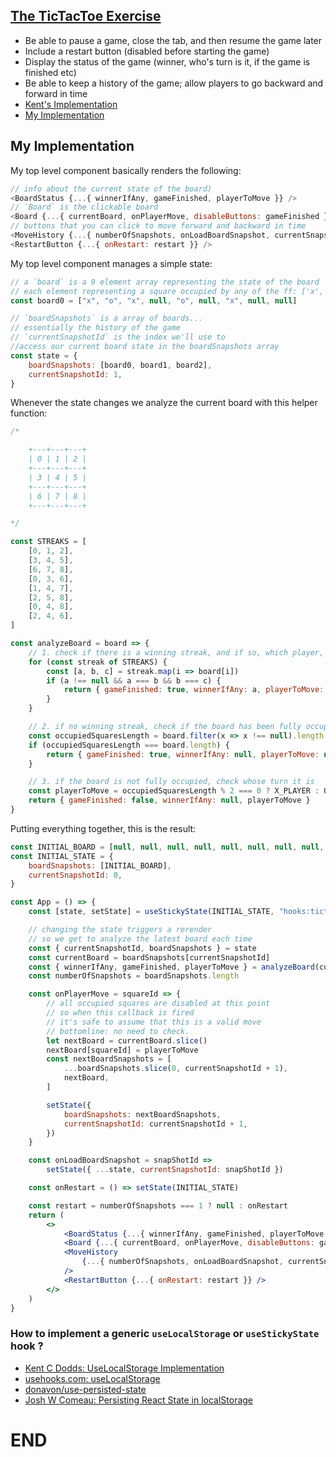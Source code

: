 ## [The TicTacToe Exercise](https://react-hooks.netlify.app/4)

-   Be able to pause a game, close the tab, and then resume the game later
-   Include a restart button (disabled before starting the game)
-   Display the status of the game (winner, who's turn is it, if the game is finished etc)
-   Be able to keep a history of the game; allow players to go backward and forward in time
-   [Kent's Implementation](https://github.com/kentcdodds/react-hooks/blob/main/src/final/04.extra-3.js)
-   [My Implementation](https://github.com/mithi/epic-notes/blob/main/content/react/hooks/1/app.js)

## My Implementation

My top level component basically renders the following:

```js
// info about the current state of the board)
<BoardStatus {...{ winnerIfAny, gameFinished, playerToMove }} />
// `Board` is the clickable board
<Board {...{ currentBoard, onPlayerMove, disableButtons: gameFinished }} />
// buttons that you can click to move forward and backward in time
<MoveHistory {...{ numberOfSnapshots, onLoadBoardSnapshot, currentSnapshotId }} />
<RestartButton {...{ onRestart: restart }} />

```

My top level component manages a simple state:

```jsx
// a `board` is a 9 element array representing the state of the board
// each element representing a square occupied by any of the ff: ['x', 'o', null]
const board0 = ["x", "o", "x", null, "o", null, "x", null, null]

// `boardSnapshots` is a array of boards...
// essentially the history of the game
// `currentSnapshotId` is the index we'll use to
//access our current board state in the boardSnapshots array
const state = {
    boardSnapshots: [board0, board1, board2],
    currentSnapshotId: 1,
}
```

Whenever the state changes we analyze the current board with this helper function:

```js
/*

    +---+---+---+
    | 0 | 1 | 2 |
    +---+---+---+
    | 3 | 4 | 5 |
    +---+---+---+
    | 6 | 7 | 8 |
    +---+---+---+

*/

const STREAKS = [
    [0, 1, 2],
    [3, 4, 5],
    [6, 7, 8],
    [0, 3, 6],
    [1, 4, 7],
    [2, 5, 8],
    [0, 4, 8],
    [2, 4, 6],
]

const analyzeBoard = board => {
    // 1. check if there is a winning streak, and if so, which player, return
    for (const streak of STREAKS) {
        const [a, b, c] = streak.map(i => board[i])
        if (a !== null && a === b && b === c) {
            return { gameFinished: true, winnerIfAny: a, playerToMove: null }
        }
    }

    // 2. if no winning streak, check if the board has been fully occupied
    const occupiedSquaresLength = board.filter(x => x !== null).length
    if (occupiedSquaresLength === board.length) {
        return { gameFinished: true, winnerIfAny: null, playerToMove: null }
    }

    // 3. if the board is not fully occupied, check whose turn it is
    const playerToMove = occupiedSquaresLength % 2 === 0 ? X_PLAYER : O_PLAYER
    return { gameFinished: false, winnerIfAny: null, playerToMove }
}
```

Putting everything together, this is the result:

```jsx
const INITIAL_BOARD = [null, null, null, null, null, null, null, null, null]
const INITIAL_STATE = {
    boardSnapshots: [INITIAL_BOARD],
    currentSnapshotId: 0,
}

const App = () => {
    const [state, setState] = useStickyState(INITIAL_STATE, "hooks:tictactoe")

    // changing the state triggers a rerender
    // so we get to analyze the latest board each time
    const { currentSnapshotId, boardSnapshots } = state
    const currentBoard = boardSnapshots[currentSnapshotId]
    const { winnerIfAny, gameFinished, playerToMove } = analyzeBoard(currentBoard)
    const numberOfSnapshots = boardSnapshots.length

    const onPlayerMove = squareId => {
        // all occupied squares are disabled at this point
        // so when this callback is fired
        // it's safe to assume that this is a valid move
        // bottomline: no need to check.
        let nextBoard = currentBoard.slice()
        nextBoard[squareId] = playerToMove
        const nextBoardSnapshots = [
            ...boardSnapshots.slice(0, currentSnapshotId + 1),
            nextBoard,
        ]

        setState({
            boardSnapshots: nextBoardSnapshots,
            currentSnapshotId: currentSnapshotId + 1,
        })
    }

    const onLoadBoardSnapshot = snapShotId =>
        setState({ ...state, currentSnapshotId: snapShotId })

    const onRestart = () => setState(INITIAL_STATE)

    const restart = numberOfSnapshots === 1 ? null : onRestart
    return (
        <>
            <BoardStatus {...{ winnerIfAny, gameFinished, playerToMove }} />
            <Board {...{ currentBoard, onPlayerMove, disableButtons: gameFinished }} />
            <MoveHistory
                {...{ numberOfSnapshots, onLoadBoardSnapshot, currentSnapshotId }}
            />
            <RestartButton {...{ onRestart: restart }} />
        </>
    )
}
```

### How to implement a generic `useLocalStorage` or `useStickyState` hook ?

-   [Kent C Dodds: UseLocalStorage Implementation](https://github.com/kentcdodds/react-hooks/blob/main/src/final/02.extra-4.js)
-   [usehooks.com: useLocalStorage](https://usehooks.com/useLocalStorage/)
-   [donavon/use-persisted-state](https://github.com/donavon/use-persisted-state)
-   [Josh W Comeau: Persisting React State in localStorage](https://www.joshwcomeau.com/react/persisting-react-state-in-localstorage/)

# END
